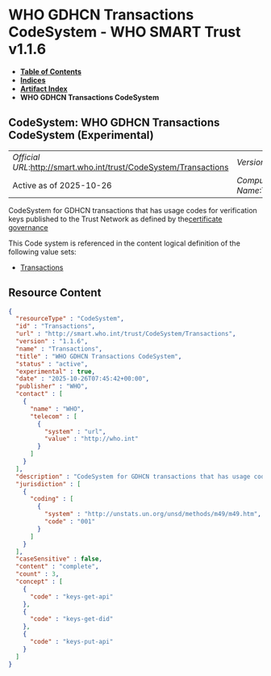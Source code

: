 # WHO GDHCN Transactions CodeSystem - WHO SMART Trust v1.1.6

* [**Table of Contents**](toc.md)
* [**Indices**](indices.md)
* [**Artifact Index**](artifacts.md)
* **WHO GDHCN Transactions CodeSystem**

## CodeSystem: WHO GDHCN Transactions CodeSystem (Experimental) 

| | |
| :--- | :--- |
| *Official URL*:http://smart.who.int/trust/CodeSystem/Transactions | *Version*:1.1.6 |
| Active as of 2025-10-26 | *Computable Name*:Transactions |

 
CodeSystem for GDHCN transactions that has usage codes for verification keys published to the Trust Network as defined by the[certificate governance](concepts_certificate_governance.md) 

 This Code system is referenced in the content logical definition of the following value sets: 

* [Transactions](ValueSet-Transactions.md)



## Resource Content

```json
{
  "resourceType" : "CodeSystem",
  "id" : "Transactions",
  "url" : "http://smart.who.int/trust/CodeSystem/Transactions",
  "version" : "1.1.6",
  "name" : "Transactions",
  "title" : "WHO GDHCN Transactions CodeSystem",
  "status" : "active",
  "experimental" : true,
  "date" : "2025-10-26T07:45:42+00:00",
  "publisher" : "WHO",
  "contact" : [
    {
      "name" : "WHO",
      "telecom" : [
        {
          "system" : "url",
          "value" : "http://who.int"
        }
      ]
    }
  ],
  "description" : "CodeSystem for GDHCN transactions that has usage codes for verification keys published to the Trust Network as defined by the [certificate governance](concepts_certificate_governance.html)",
  "jurisdiction" : [
    {
      "coding" : [
        {
          "system" : "http://unstats.un.org/unsd/methods/m49/m49.htm",
          "code" : "001"
        }
      ]
    }
  ],
  "caseSensitive" : false,
  "content" : "complete",
  "count" : 3,
  "concept" : [
    {
      "code" : "keys-get-api"
    },
    {
      "code" : "keys-get-did"
    },
    {
      "code" : "keys-put-api"
    }
  ]
}

```
